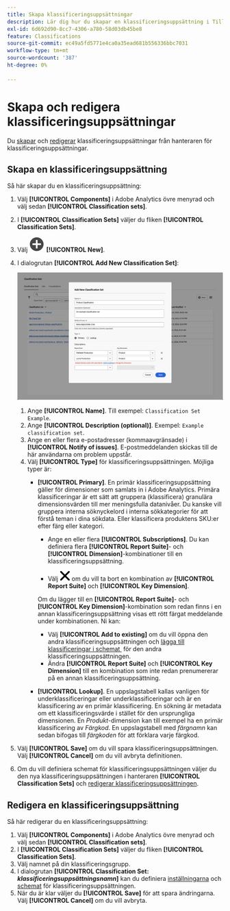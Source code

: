 ```yaml
---
title: Skapa klassificeringsuppsättningar
description: Lär dig hur du skapar en klassificeringsuppsättning i Tillgängliga fält och beskrivningar.
exl-id: 6d692d90-8cc7-4306-a780-58d03db45be8
feature: Classifications
source-git-commit: ec49a5fd5771e4ca0a35ead681b556336bbc7031
workflow-type: tm+mt
source-wordcount: '387'
ht-degree: 0%

---
```


# Skapa och redigera klassificeringsuppsättningar

Du [skapar](#create-a-classification-set) och [redigerar](#edit-a-classification-set) klassificeringsuppsättningar från hanteraren för klassificeringsuppsättningar.

## Skapa en klassificeringsuppsättning

Så här skapar du en klassificeringsuppsättning:

1. Välj **[!UICONTROL Components]** i Adobe Analytics övre menyrad och välj sedan **[!UICONTROL Classification sets]**.
1. I **[!UICONTROL Classification Sets]** väljer du fliken **[!UICONTROL Classification Sets]**.
1. Välj ![AddCircle](/help/assets/icons/AddCircle.svg) **[!UICONTROL New]**.
1. I dialogrutan **[!UICONTROL Add New Classification Set]**:

   ![Klassificeringsuppsättningar - Lägg till ny klassificeringsuppsättning](assets/classifications-sets-new.png)

   1. Ange **[!UICONTROL Name]**. Till exempel: `Classification Set Example`.
   1. Ange **[!UICONTROL Description (optional)]**. Exempel: `Example classification set`.
   1. Ange en eller flera e-postadresser (kommaavgränsade) i **[!UICONTROL Notify of issues]**. E-postmeddelanden skickas till de här användarna om problem uppstår.
   1. Välj **[!UICONTROL Type]** för klassificeringsuppsättningen. Möjliga typer är:
      * **[!UICONTROL Primary]**. En primär klassificeringsuppsättning gäller för dimensioner som samlats in i Adobe Analytics. Primära klassificeringar är ett sätt att gruppera (klassificera) granulära dimensionsvärden till mer meningsfulla datanivåer. Du kanske vill gruppera interna söknyckelord i interna sökkategorier för att förstå teman i dina sökdata. Eller klassificera produktens SKU:er efter färg eller kategori.
         * Ange en eller flera **[!UICONTROL Subscriptions]**.  Du kan definiera flera **[!UICONTROL Report Suite]**- och **[!UICONTROL Dimension]**-kombinationer till en klassificeringsuppsättning.

         * Välj ![CrossSize400](/help/assets/icons/CrossSize400.svg) om du vill ta bort en kombination av **[!UICONTROL Report Suite]** och **[!UICONTROL Key Dimension]**.

        Om du lägger till en **[!UICONTROL Report Suite]**- och **[!UICONTROL Key Dimension]**-kombination som redan finns i en annan klassificeringsuppsättning visas ett rött färgat meddelande under kombinationen.
Ni kan:
         * Välj **[!UICONTROL Add to existing]** om du vill öppna den andra klassificeringsuppsättningen och [lägga till klassificeringar i schemat &#x200B;](schema.md) för den andra klassificeringsuppsättningen.
         * Ändra **[!UICONTROL Report Suite]** och **[!UICONTROL Key Dimension]** till en kombination som inte redan prenumererar på en annan klassificeringsuppsättning.
      * **[!UICONTROL Lookup]**. En uppslagstabell kallas vanligen för underklassificeringar eller underklassificeringar och är en klassificering av en primär klassificering. En sökning är metadata om ett klassificeringsvärde i stället för den ursprungliga dimensionen. En *Produkt*-dimension kan till exempel ha en primär klassificering av *Färgkod*. En uppslagstabell med *färgnamn* kan sedan bifogas till *färgkoden* för att förklara varje färgkod.
1. Välj **[!UICONTROL Save]** om du vill spara klassificeringsuppsättningen. Välj **[!UICONTROL Cancel]** om du vill avbryta definitionen.
1. Om du vill definiera schemat för klassificeringsuppsättningen väljer du den nya klassificeringsuppsättningen i hanteraren **[!UICONTROL Classification Sets]** och [redigerar klassificeringsuppsättningen](#edit-a-classification-set).


## Redigera en klassificeringsuppsättning

Så här redigerar du en klassificeringsuppsättning:

1. Välj **[!UICONTROL Components]** i Adobe Analytics övre menyrad och välj sedan **[!UICONTROL Classification sets]**.
1. I **[!UICONTROL Classification Sets]** väljer du fliken **[!UICONTROL Classification Sets]**.
1. Välj namnet på din klassificeringsgrupp.
1. I dialogrutan **[!UICONTROL Classification Set: _klassificeringsuppsättningsnamn_]** kan du definiera [inställningarna](settings.md) och [schemat](schema.md) för klassificeringsuppsättningen.
1. När du är klar väljer du **[!UICONTROL Save]** för att spara ändringarna. Välj **[!UICONTROL Cancel]** om du vill avbryta.


<!--


### Schema

In the Schema tab 





You can use the Classification set manager to create a classification set.

**[!UICONTROL Components]** > **[!UICONTROL Classification sets]** > **[!UICONTROL Sets]** > **[!UICONTROL Add]**

When creating a classification set, the following fields are available.

* **[!UICONTROL Name]**: A text field used to identify the classification set. This field cannot be edited upon creation, but can be renamed later.
* **[!UICONTROL Column Name]**: The name of the first classification dimension that you want to create. This field is the dimension name used in Analysis Workspace, and the column name when exporting classification data. You can add more column names after the classification set is created.
* **[!UICONTROL Type]**: Radio buttons that indicate the type of classification.
  * **[!UICONTROL Primary]**: Apply to dimensions collected in Analytics. They are a way to group (classify) granular dimension values into more meaningful levels of data. For example, you might want to group internal search keywords into internal search categories, to better understand themes in your search data.
  * **[!UICONTROL Lookup]**: Commonly referred to as child or subclassifications, a lookup table is a classification of a primary classification. It is metadata about a classification value, rather than the original dimension. For example, the Product variable might have a primary classification of 'Color code'. A lookup table of 'Color name' could then be attached to 'Color code' to further explain what each code means.
* **[!UICONTROL Subscriptions]** The report suites and dimensions that this classification set applies to. You can add multiple report suite and dimension combinations to a classification set.

![Create a Classification set](../../assets/classification-set-create.png)

If a classification set exists for a given report suite + variable, the classification is added to the schema instead. A given report suite + variable combination cannot belong to multiple classification sets.

-->